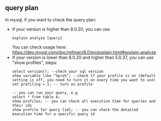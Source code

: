 ## query plan
In mysql, if you want to check the query plan:  
- if your version is higher than 8.0.20, you can use
  ```
  explain analyze [query]
  ```
  You can check usage here: https://dev.mysql.com/doc/refman/8.0/en/explain.html#explain-analyze
- if your version is lower than 8.0.20 and higher than 5.0.37, you can use "show profiles", steps:
   ```
   select version(); --check your sql version
   show variable like "%pro%"; --check if your profile is on (default setting is off, you need to turn it on every time you want to use)
   set profiling = 1; -- turn on profile
   
   -- you can run your query, e.g
   select * from table A;
   show profiles; -- you can check all execution time for queries and their ids
   show profile for query [id]; -- you can check the detailed execution time for a specific query id
   ```
